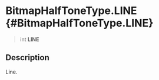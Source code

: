 BitmapHalfToneType.LINE {#BitmapHalfToneType.LINE}
=======================

> int **LINE**

Description
-----------

Line.
